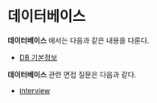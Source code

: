 # 데이터베이스

**데이터베이스** 에서는 다음과 같은 내용을 다룬다.

* [DB 기본정보](./DB-intro/README.md)



**데이터베이스** 관련 면접 질문은 다음과 같다.

* [interview](./interview/README.md)